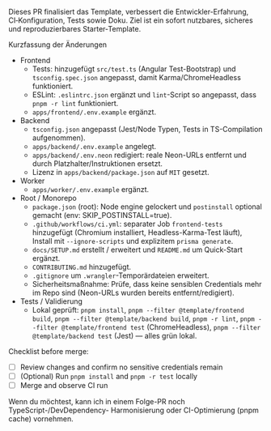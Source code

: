 Dieses PR finalisiert das Template, verbessert die Entwickler-Erfahrung, CI‑Konfiguration, Tests sowie Doku. Ziel ist ein sofort nutzbares, sicheres und reproduzierbares Starter‑Template.

Kurzfassung der Änderungen

- Frontend
  - Tests: hinzugefügt `src/test.ts` (Angular Test-Bootstrap) und `tsconfig.spec.json` angepasst, damit Karma/ChromeHeadless funktioniert.
  - ESLint: `.eslintrc.json` ergänzt und `lint`-Script so angepasst, dass `pnpm -r lint` funktioniert.
  - `apps/frontend/.env.example` ergänzt.
- Backend
  - `tsconfig.json` angepasst (Jest/Node Typen, Tests in TS-Compilation aufgenommen).
  - `apps/backend/.env.example` angelegt.
  - `apps/backend/.env.neon` redigiert: reale Neon-URLs entfernt und durch Platzhalter/Instruktionen ersetzt.
  - Lizenz in `apps/backend/package.json` auf `MIT` gesetzt.
- Worker
  - `apps/worker/.env.example` ergänzt.
- Root / Monorepo
  - `package.json` (root): Node engine gelockert und `postinstall` optional gemacht (env: SKIP_POSTINSTALL=true).
  - `.github/workflows/ci.yml`: separater Job `frontend-tests` hinzugefügt (Chromium installiert, Headless-Karma-Test läuft), Install mit `--ignore-scripts` und explizitem `prisma generate`.
  - `docs/SETUP.md` erstellt / erweitert und `README.md` um Quick-Start ergänzt.
  - `CONTRIBUTING.md` hinzugefügt.
  - `.gitignore` um `.wrangler`-Temporärdateien erweitert.
  - Sicherheitsmaßnahme: Prüfe, dass keine sensiblen Credentials mehr im Repo sind (Neon-URLs wurden bereits entfernt/redigiert).
- Tests / Validierung
  - Lokal geprüft: `pnpm install`, `pnpm --filter @template/frontend build`, `pnpm --filter @template/backend build`, `pnpm -r lint`, `pnpm --filter @template/frontend test` (ChromeHeadless), `pnpm --filter @template/backend test` (Jest) — alles grün lokal.

Checklist before merge:

- [ ] Review changes and confirm no sensitive credentials remain
- [ ] (Optional) Run `pnpm install` and `pnpm -r test` locally
- [ ] Merge and observe CI run

Wenn du möchtest, kann ich in einem Folge-PR noch TypeScript-/DevDependency- Harmonisierung oder CI-Optimierung (pnpm cache) vornehmen.

